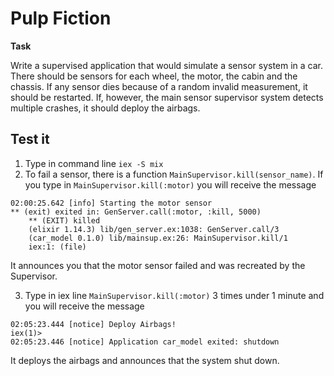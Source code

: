 # Pulp Fiction

**Task**

Write a supervised application that would simulate a sensor system in a car.
There should be sensors for each wheel, the motor, the cabin and the chassis. If any sensor dies
because of a random invalid measurement, it should be restarted. If, however, the main sensor
supervisor system detects multiple crashes, it should deploy the airbags.

## Test it

1. Type in command line `iex -S mix`
2. To fail a sensor, there is a function `MainSupervisor.kill(sensor_name)`. If you type in `MainSupervisor.kill(:motor)` you will receive the message
```
02:00:25.642 [info] Starting the motor sensor
** (exit) exited in: GenServer.call(:motor, :kill, 5000)
    ** (EXIT) killed
    (elixir 1.14.3) lib/gen_server.ex:1038: GenServer.call/3
    (car_model 0.1.0) lib/mainsup.ex:26: MainSupervisor.kill/1
    iex:1: (file)
```
It announces you that the motor sensor failed and was recreated by the Supervisor.

3. Type in iex line `MainSupervisor.kill(:motor)` 3 times under 1 minute and you will receive the message
```
02:05:23.444 [notice] Deploy Airbags!
iex(1)>
02:05:23.446 [notice] Application car_model exited: shutdown
```
It deploys the airbags and announces that the system shut down.